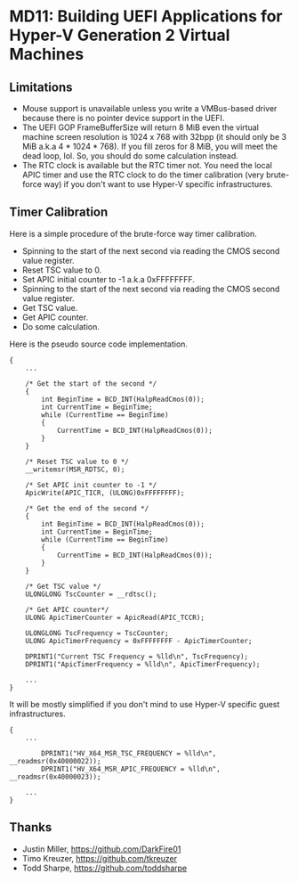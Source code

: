 ﻿# MD11: Building UEFI Applications for Hyper-V Generation 2 Virtual Machines

## Limitations

- Mouse support is unavailable unless you write a VMBus-based driver because
  there is no pointer device support in the UEFI.
- The UEFI GOP FrameBufferSize will return 8 MiB even the virtual machine screen
  resolution is 1024 x 768 with 32bpp (it should only be 3 MiB a.k.a 4 * 1024 *
  768). If you fill zeros for 8 MiB, you will meet the dead loop, lol. So, you
  should do some calculation instead.
- The RTC clock is available but the RTC timer not. You need the local APIC
  timer and use the RTC clock to do the timer calibration (very brute-force way)
  if you don't want to use Hyper-V specific infrastructures.

## Timer Calibration

Here is a simple procedure of the brute-force way timer calibration.

- Spinning to the start of the next second via reading the CMOS second value register.
- Reset TSC value to 0.
- Set APIC initial counter to -1 a.k.a 0xFFFFFFFF.
- Spinning to the start of the next second via reading the CMOS second value register.
- Get TSC value.
- Get APIC counter.
- Do some calculation.

Here is the pseudo source code implementation.

```
{
    ...

    /* Get the start of the second */
    {
        int BeginTime = BCD_INT(HalpReadCmos(0));
        int CurrentTime = BeginTime;
        while (CurrentTime == BeginTime)
        {
            CurrentTime = BCD_INT(HalpReadCmos(0));
        }
    }

    /* Reset TSC value to 0 */
    __writemsr(MSR_RDTSC, 0);

    /* Set APIC init counter to -1 */
    ApicWrite(APIC_TICR, (ULONG)0xFFFFFFFF);

    /* Get the end of the second */
    {
        int BeginTime = BCD_INT(HalpReadCmos(0));
        int CurrentTime = BeginTime;
        while (CurrentTime == BeginTime)
        {
            CurrentTime = BCD_INT(HalpReadCmos(0));
        }
    }

    /* Get TSC value */
    ULONGLONG TscCounter = __rdtsc();

    /* Get APIC counter*/
    ULONG ApicTimerCounter = ApicRead(APIC_TCCR);

    ULONGLONG TscFrequency = TscCounter;
    ULONG ApicTimerFrequency = 0xFFFFFFFF - ApicTimerCounter;

    DPRINT1("Current TSC Frequency = %lld\n", TscFrequency);
    DPRINT1("ApicTimerFrequency = %lld\n", ApicTimerFrequency);

    ...
}
```

It will be mostly simplified if you don't mind to use Hyper-V specific guest
infrastructures.

```
{
    ...

        DPRINT1("HV_X64_MSR_TSC_FREQUENCY = %lld\n", __readmsr(0x40000022));
        DPRINT1("HV_X64_MSR_APIC_FREQUENCY = %lld\n", __readmsr(0x40000023));

    ...
}
```


## Thanks

- Justin Miller, https://github.com/DarkFire01
- Timo Kreuzer, https://github.com/tkreuzer
- Todd Sharpe, https://github.com/toddsharpe
